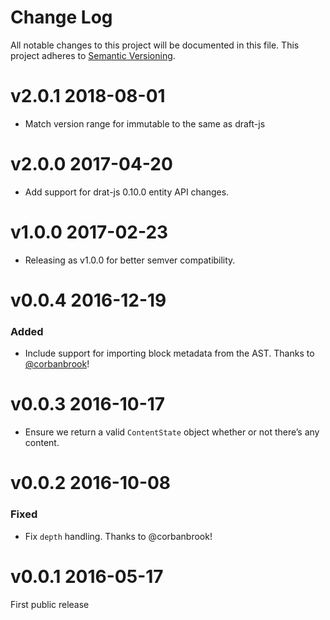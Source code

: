 # Change Log

All notable changes to this project will be documented in this file.
This project adheres to [Semantic Versioning](http://semver.org/).

# v2.0.1 2018-08-01

* Match version range for immutable to the same as draft-js

# v2.0.0 2017-04-20

* Add support for drat-js 0.10.0 entity API changes.

# v1.0.0 2017-02-23

* Releasing as v1.0.0 for better semver compatibility.

# v0.0.4 2016-12-19

### Added

* Include support for importing block metadata from the AST. Thanks to [@corbanbrook](https://github.com/icelab/draft-js-ast-importer/pull/5)!

# v0.0.3 2016-10-17

* Ensure we return a valid `ContentState` object whether or not there’s any content.

# v0.0.2 2016-10-08

### Fixed

* Fix `depth` handling. Thanks to @corbanbrook!

# v0.0.1 2016-05-17

First public release
